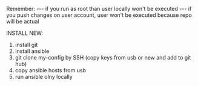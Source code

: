 Remember:
--- if you run as root than user locally won't be executed
--- if you push changes on user account, user won't be executed because repo will be actual


INSTALL NEW:
1) install git
2) install ansible
3) git clone my-config by SSH (copy keys from usb or new and add to git hub)
4) copy ansible hosts from usb
5) run ansible olny locally
